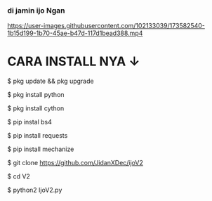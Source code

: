 ### di jamin ijo Ngan


https://user-images.githubusercontent.com/102133039/173582540-1b15d199-1b70-45ae-b47d-117d1bead388.mp4


# CARA INSTALL NYA ↓


$ pkg update && pkg upgrade

$ pkg install python

$ pkg install cython

$ pip instal bs4

$ pip install requests

$ pip install mechanize

$ git clone https://github.com/JidanXDec/ijoV2

$ cd V2

$ python2 IjoV2.py
